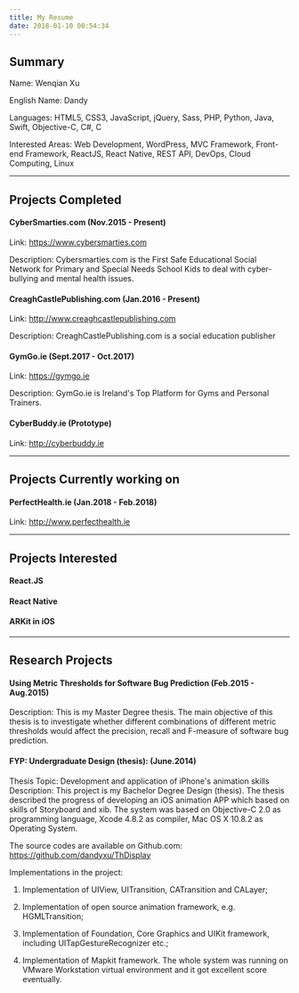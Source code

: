 ```yaml
---
title: My Resume
date: 2018-01-10 00:54:34
---
```


## Summary

Name: Wenqian Xu

English Name: Dandy

Languages: HTML5, CSS3, JavaScript, jQuery, Sass, PHP, Python, Java, Swift, Objective-C, C#, C

Interested Areas: Web Development, WordPress, MVC Framework, Front-end Framework, ReactJS, React Native, REST API, DevOps, Cloud Computing, Linux

---

## Projects Completed

#### CyberSmarties.com (Nov.2015 - Present)

Link: https://www.cybersmarties.com

Description: Cybersmarties.com is the First Safe Educational Social Network for Primary and Special Needs School Kids to deal with cyber-bullying and mental health issues.

#### CreaghCastlePublishing.com (Jan.2016 - Present)

Link: http://www.creaghcastlepublishing.com

Description: CreaghCastlePublishing.com is a social education publisher

#### GymGo.ie (Sept.2017 - Oct.2017)

Link: https://gymgo.ie

Description: GymGo.ie is Ireland's Top Platform for Gyms and Personal Trainers.

#### CyberBuddy.ie (Prototype)

Link: http://cyberbuddy.ie


---

## Projects Currently working on

#### PerfectHealth.ie (Jan.2018 - Feb.2018)

Link: http://www.perfecthealth.ie



---

## Projects Interested

#### React.JS

#### React Native

#### ARKit in iOS

--- 

## Research Projects

#### Using Metric Thresholds for Software Bug Prediction (Feb.2015 - Aug.2015)

Description: This is my Master Degree thesis. The main objective of this thesis is to investigate whether different combinations of different metric thresholds would affect the precision, recall and F-measure of software bug prediction.

#### FYP: Undergraduate Design (thesis): (June.2014)
Thesis Topic: Development and application of iPhone's animation skills
Description: This project is my Bachelor Degree Design (thesis). The thesis described the progress of developing an iOS animation APP which based on skills of Storyboard and xib. The system was based on Objective-C 2.0 as programming language, Xcode 4.8.2 as compiler, Mac OS X 10.8.2 as Operating System. 

The source codes are available on Github.com:
https://github.com/dandyxu/ThDisplay

Implementations in the project:
1) Implementation of UIView, UITransition, CATransition and CALayer;

2) Implementation of open source animation framework, e.g. HGMLTransition;

3) Implementation of Foundation, Core Graphics and UIKit framework, including UITapGestureRecognizer etc.;

4) Implementation of Mapkit framework.
The whole system was running on VMware Workstation virtual environment and it got excellent score eventually.
